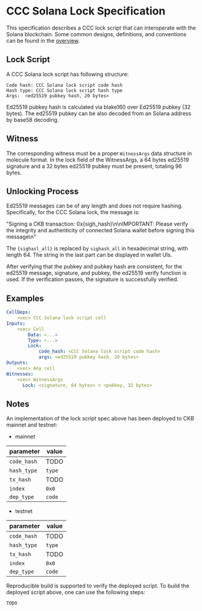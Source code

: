 # CCC Solana Lock Specification

This specification describes a CCC lock script that can interoperate with the Solana blockchain. Some common designs, definitions, and conventions can be found in the [overview](./overview.md).

## Lock Script

A CCC Solana lock script has following structure:

```
Code hash: CCC Solana lock script code hash
Hash type: CCC Solana lock script hash type
Args:  <ed25519 pubkey hash, 20 bytes>
```

Ed25519 pubkey hash is calculated via blake160 over Ed25519 pubkey (32 bytes). The ed25519 pubkey can be also decoded from an Solana address by base58 decoding.

## Witness

The corresponding witness must be a proper `WitnessArgs` data structure in molecule format. In the lock field of the WitnessArgs, a 64 bytes ed25519 signature and a 32 bytes ed25519 pubkey must be present, totaling 96 bytes.

## Unlocking Process

Ed25519 messages can be of any length and does not require hashing. Specifically, for the CCC Solana lock, the message is:

"Signing a CKB transaction: 0x{sigh_hash}\n\nIMPORTANT: Please verify the integrity and authenticity of connected Solana wallet before signing this message\n"

The `{sighasl_all}` is replaced by `sighash_all` in hexadecimal string, with length 64. The string in the last part can be displayed in wallet UIs.

After verifying that the pubkey and pubkey hash are consistent, for the ed25519 message, signature, and pubkey, the ed25519 verify function is used. If the verification passes, the signature is successfully verified.

## Examples

```yaml
CellDeps:
    <vec> CCC Solana lock script cell
Inputs:
    <vec> Cell
        Data: <...>
        Type: <...>
        Lock:
            code_hash: <CCC Solana lock script code hash>
            args: <ed25519 pubkey hash, 20 bytes>
Outputs:
    <vec> Any cell
Witnesses:
    <vec> WitnessArgs
      Lock: <signature, 64 bytes> + <pubkey, 32 bytes>
```



## Notes

An implementation of the lock script spec above has been deployed to CKB mainnet and testnet:

- mainnet

| parameter   | value                                                                |
| ----------- | -------------------------------------------------------------------- |
| `code_hash` | TODO   |
| `hash_type` | `type`                                                               |
| `tx_hash`   | TODO   |
| `index`     | `0x0`                                                                |
| `dep_type`  | `code`                                                               |

- testnet

| parameter   | value                                                                |
| ----------- | -------------------------------------------------------------------- |
| `code_hash` | TODO   |
| `hash_type` | `type`                                                               |
| `tx_hash`   | TODO   |
| `index`     | `0x0`                                                                |
| `dep_type`  | `code`                                                               |

Reproducible build is supported to verify the deployed script. To build the deployed script above, one can use the following steps:

```bash
TODO
```
